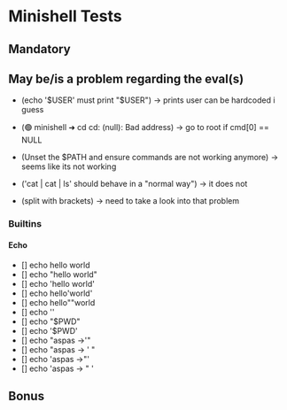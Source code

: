 # Minishell Tests

## Mandatory

## May be/is a problem regarding the eval(s)

- (echo '$USER' must print "$USER") -> prints user can be hardcoded i guess
- (🟢 minishell ➜ cd cd: (null): Bad address) -> go to root if cmd[0] == NULL
- (Unset the $PATH and ensure commands are not working anymore) -> seems like its not working
- ('cat | cat | ls' should behave in a "normal way") -> it does not

- (split with brackets) -> need to take a look into that problem

### Builtins
#### Echo
- [] echo hello world
- [] echo "hello world"
- [] echo 'hello world'
- [] echo hello'world'
- [] echo hello""world
- [] echo ''
- [] echo "$PWD"
- [] echo '$PWD'
- [] echo "aspas ->'"
- [] echo "aspas -> ' "
- [] echo 'aspas ->"'
- [] echo 'aspas -> " '

## Bonus